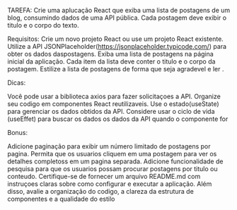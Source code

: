 TAREFA: Crie uma aplucação React que exiba uma lista de postagens de um blog, consumindo dados de uma API pública. Cada postagem deve exibir o titulo e o corpo do texto.

Requisitos:
Crie um novo projeto React ou use um projeto React existente.
Utilize a API JSONPlaceholder(https://jsonplaceholder.typicode.com/) para obter os dados daspostagens.
Exiba uma lista de postagens na página inicial da aplicação.
Cada item da lista deve conter o titulo e o corpo da postagem.
Estilize a lista de postagens de forma que seja agradevel e ler .

Dicas:

Você pode usar a biblioteca axios para fazer solicitaçoes a API.
Organize seu codigo em componentes React reutilizaveis.
Use o estado(useState) para gerenciar os dados obtidos da API.
Considere usar o ciclo de vida (useEffet) para buscar os dados os dados da API quando o componente for

Bonus:

Adicione paginação para exibir um número limitado de postagens por pagina.
Permita que os usuarios cliquem em uma postagem para ver os detalhes completoss em um pagina separada.
Adicione funcionalidade de pesquisa para que os usuarios possam procurar postagens por titulo ou conteudo.
Certifique-se de fornecer um arquivo README.md com instruçoes claras sobre como configurar e executar a aplicação. Além disso, avalie a organização do codigo, a clareza da estrutura de componentes e a qualidade do estilo